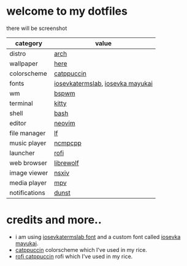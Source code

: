 # welcome to my dotfiles
there will be screenshot

category        | value
---             | ---
distro          | [arch](https://archlinux.org/)
wallpaper       | [here](misc/walls)
colorscheme     | [catppuccin](https://github.com/catppuccin/catppuccin)
fonts           | [iosevkatermslab](https://github.com/ryanoasis/nerd-fonts/releases/download/v3.1.1/IosevkaTermSlab.zip), [iosevka mayukai](https://github.com/Iosevka-Mayukai/Iosevka-Mayukai)
wm              | [bspwm](https://github.com/baskerville/bspwm)
terminal        | [kitty](https://github.com/kovidgoyal/kitty)
shell           | [bash](https://github.com/gitGNU/gnu_bash)
editor          | [neovim](https://neovim.io)
file manager    | [lf](https://github.com/gokcehan/lf)
music player    | [ncmpcpp](https://github.com/munguua/ncmpcpp-ueberzug)
launcher        | [rofi](https://github.com/davatorium/rofi)
web browser     | [librewolf](https://librewolf.net)
image viewer    | [nsxiv](https://github.com/nsxiv/nsxiv)
media player    | [mpv](https://mpv.io/)
notifications   | [dunst](https://dunst-project.org/)

# credits and more..  
- i am using [iosevkatermslab font](https://github.com/ryanoasis/nerd-fonts/releases/download/v3.1.1/IosevkaTermSlab.zip) and a custom font called [iosevka mayukai](https://github.com/Iosevka-Mayukai/Iosevka-Mayukai).
- [catppuccin](https://github.com/catppuccin/catppuccin) colorscheme which I've used in my rice.
- [rofi catppuccin](https://github.com/catppuccin/rofi) rofi which I've used in my rice.
